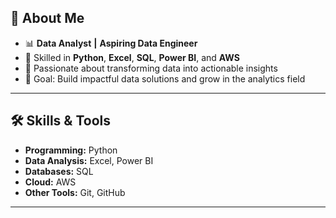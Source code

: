 
## 💼 About Me
- 📊 **Data Analyst** **|** **Aspiring Data Engineer**
- 🐍 Skilled in **Python**, **Excel**, **SQL**, **Power BI**, and **AWS**
- 🚀 Passionate about transforming data into actionable insights
- 🎯 Goal: Build impactful data solutions and grow in the analytics field

---

## 🛠 Skills & Tools
- **Programming:** Python  
- **Data Analysis:** Excel, Power BI  
- **Databases:** SQL  
- **Cloud:** AWS  
- **Other Tools:** Git, GitHub

---
